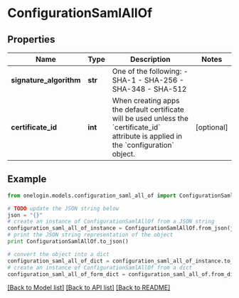 # ConfigurationSamlAllOf


## Properties
Name | Type | Description | Notes
------------ | ------------- | ------------- | -------------
**signature_algorithm** | **str** | One of the following:   - SHA-1   - SHA-256   - SHA-348   - SHA-512 | 
**certificate_id** | **int** | When creating apps the default certificate will be used unless the &#x60;certificate_id&#x60; attribute is applied in the &#x60;configuration&#x60; object. | [optional] 

## Example

```python
from onelogin.models.configuration_saml_all_of import ConfigurationSamlAllOf

# TODO update the JSON string below
json = "{}"
# create an instance of ConfigurationSamlAllOf from a JSON string
configuration_saml_all_of_instance = ConfigurationSamlAllOf.from_json(json)
# print the JSON string representation of the object
print ConfigurationSamlAllOf.to_json()

# convert the object into a dict
configuration_saml_all_of_dict = configuration_saml_all_of_instance.to_dict()
# create an instance of ConfigurationSamlAllOf from a dict
configuration_saml_all_of_form_dict = configuration_saml_all_of.from_dict(configuration_saml_all_of_dict)
```
[[Back to Model list]](../README.md#documentation-for-models) [[Back to API list]](../README.md#documentation-for-api-endpoints) [[Back to README]](../README.md)


